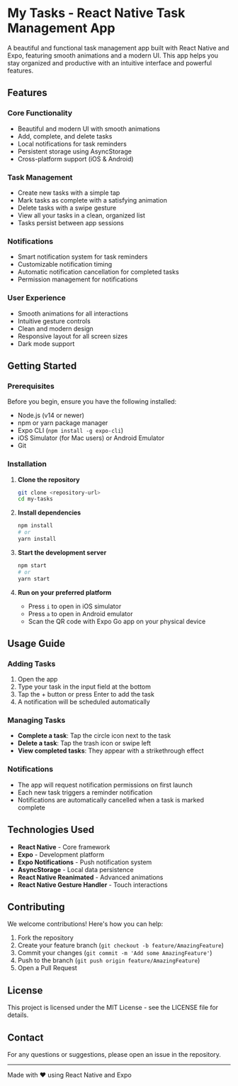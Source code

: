 # My Tasks - React Native Task Management App

A beautiful and functional task management app built with React Native and Expo, featuring smooth animations and a modern UI. This app helps you stay organized and productive with an intuitive interface and powerful features.

## Features

### Core Functionality
- Beautiful and modern UI with smooth animations
- Add, complete, and delete tasks
- Local notifications for task reminders
- Persistent storage using AsyncStorage
- Cross-platform support (iOS & Android)

### Task Management
- Create new tasks with a simple tap
- Mark tasks as complete with a satisfying animation
- Delete tasks with a swipe gesture
- View all your tasks in a clean, organized list
- Tasks persist between app sessions

### Notifications
- Smart notification system for task reminders
- Customizable notification timing
- Automatic notification cancellation for completed tasks
- Permission management for notifications

### User Experience
- Smooth animations for all interactions
- Intuitive gesture controls
- Clean and modern design
- Responsive layout for all screen sizes
- Dark mode support

## Getting Started

### Prerequisites

Before you begin, ensure you have the following installed:
- Node.js (v14 or newer)
- npm or yarn package manager
- Expo CLI (`npm install -g expo-cli`)
- iOS Simulator (for Mac users) or Android Emulator
- Git

### Installation

1. **Clone the repository**
   ```bash
   git clone <repository-url>
   cd my-tasks
   ```

2. **Install dependencies**
   ```bash
   npm install
   # or
   yarn install
   ```

3. **Start the development server**
   ```bash
   npm start
   # or
   yarn start
   ```

4. **Run on your preferred platform**
   - Press `i` to open in iOS simulator
   - Press `a` to open in Android emulator
   - Scan the QR code with Expo Go app on your physical device

## Usage Guide

### Adding Tasks
1. Open the app
2. Type your task in the input field at the bottom
3. Tap the + button or press Enter to add the task
4. A notification will be scheduled automatically

### Managing Tasks
- **Complete a task**: Tap the circle icon next to the task
- **Delete a task**: Tap the trash icon or swipe left
- **View completed tasks**: They appear with a strikethrough effect

### Notifications
- The app will request notification permissions on first launch
- Each new task triggers a reminder notification
- Notifications are automatically cancelled when a task is marked complete

## Technologies Used

- **React Native** - Core framework
- **Expo** - Development platform
- **Expo Notifications** - Push notification system
- **AsyncStorage** - Local data persistence
- **React Native Reanimated** - Advanced animations
- **React Native Gesture Handler** - Touch interactions

## Contributing

We welcome contributions! Here's how you can help:

1. Fork the repository
2. Create your feature branch (`git checkout -b feature/AmazingFeature`)
3. Commit your changes (`git commit -m 'Add some AmazingFeature'`)
4. Push to the branch (`git push origin feature/AmazingFeature`)
5. Open a Pull Request

## License

This project is licensed under the MIT License - see the LICENSE file for details.

## Contact

For any questions or suggestions, please open an issue in the repository.

---

Made with ❤️ using React Native and Expo

